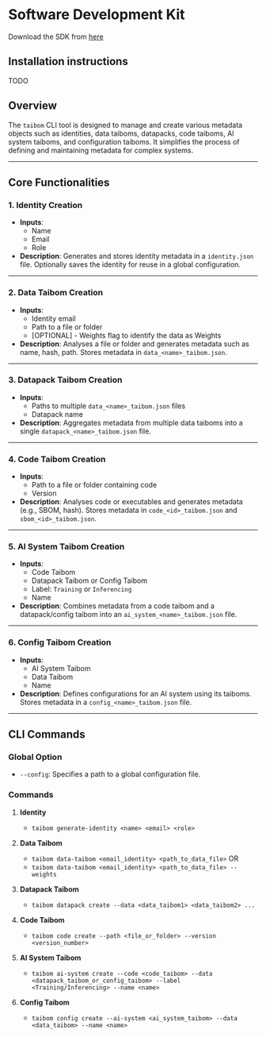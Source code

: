 # Software Development Kit

Download the SDK from [here](http://example.com)

## Installation instructions

TODO


## Overview
The `taibom` CLI tool is designed to manage and create various metadata objects such as identities, data taiboms, datapacks, code taiboms, AI system taiboms, and configuration taiboms. It simplifies the process of defining and maintaining metadata for complex systems.

---

## Core Functionalities

### 1. Identity Creation
- **Inputs**:
  - Name
  - Email
  - Role
- **Description**: Generates and stores identity metadata in a `identity.json` file. Optionally saves the identity for reuse in a global configuration.

---

### 2. Data Taibom Creation
- **Inputs**:
    - Identity email
    - Path to a file or folder
    - [OPTIONAL] - Weights flag to identify the data as Weights
- **Description**: Analyses a file or folder and generates metadata such as name, hash, path. Stores metadata in `data_<name>_taibom.json`.

---

### 3. Datapack Taibom Creation
- **Inputs**:
  - Paths to multiple `data_<name>_taibom.json` files
  - Datapack name
- **Description**: Aggregates metadata from multiple data taiboms into a single `datapack_<name>_taibom.json` file.

---

### 4. Code Taibom Creation
- **Inputs**:
  - Path to a file or folder containing code
  - Version
- **Description**: Analyses code or executables and generates metadata (e.g., SBOM, hash). Stores metadata in `code_<id>_taibom.json` and `sbom_<id>_taibom.json`.

---

### 5. AI System Taibom Creation
- **Inputs**:
  - Code Taibom
  - Datapack Taibom or Config Taibom
  - Label: `Training` or `Inferencing`
  - Name
- **Description**: Combines metadata from a code taibom and a datapack/config taibom into an `ai_system_<name>_taibom.json` file.

---

### 6. Config Taibom Creation
- **Inputs**:
  - AI System Taibom
  - Data Taibom
  - Name
- **Description**: Defines configurations for an AI system using its taiboms. Stores metadata in a `config_<name>_taibom.json` file.

---

## CLI Commands

### Global Option
- `--config`: Specifies a path to a global configuration file.

### Commands
1. **Identity**
   - `taibom generate-identity <name> <email> <role>`

2. **Data Taibom**
   - `taibom data-taibom <email_identity> <path_to_data_file>` OR
   - `taibom data-taibom <email_identity> <path_to_data_file> --weights` 

3. **Datapack Taibom**
   - `taibom datapack create --data <data_taibom1> <data_taibom2> ...`

4. **Code Taibom**
   - `taibom code create --path <file_or_folder> --version <version_number>`

5. **AI System Taibom**
   - `taibom ai-system create --code <code_taibom> --data <datapack_taibom_or_config_taibom> --label <Training/Inferencing> --name <name>`

6. **Config Taibom**
   - `taibom config create --ai-system <ai_system_taibom> --data <data_taibom> --name <name>`

